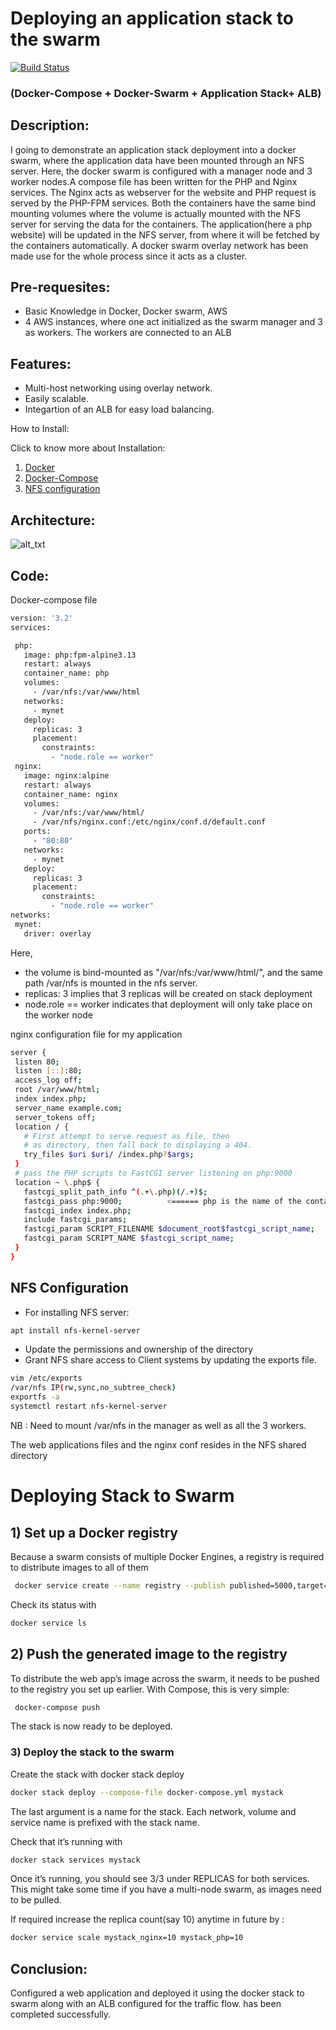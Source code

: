 # Deploying an application stack to the swarm
[![Build Status](https://travis-ci.org/joemccann/dillinger.svg?branch=master)]()
### (Docker-Compose + Docker-Swarm + Application Stack+ ALB)
## Description:
I going to demonstrate an application stack deployment into a docker swarm, where the application data have been mounted through an NFS server. 
Here, the docker swarm is configured with a manager node and 3 worker nodes.A compose file has been written for the PHP and Nginx services. The Nginx acts as webserver for the website and PHP request is served by the PHP-FPM services. Both the containers have the same bind mounting volumes where the volume is actually mounted with the NFS server for serving the data for the containers. 
The application(here a php website) will be updated in the NFS server, from where it will be fetched by the containers automatically. A docker swarm overlay network has been made use for the whole process since it acts as a cluster.

 
## Pre-requesites:

- Basic Knowledge in Docker, Docker swarm, AWS
- 4 AWS instances, where one act initialized as the swarm manager and 3 as workers. The workers are connected to an ALB

## Features:

- Multi-host networking using overlay network.
- Easily scalable.
 - Integartion of an ALB for easy load balancing.

 How to Install:
 
 Click to know more about Installation:
 1) [Docker](https://docs.docker.com/engine/install/)
 2) [Docker-Compose](https://docs.docker.com/compose/install/)
 3) [NFS configuration](https://www.tecmint.com/how-to-setup-nfs-server-in-linux/)
 
 ## Architecture:
![
alt_txt
](https://github.com/anandg1/docker-swarm-app/blob/main/Architecture.jpg)
 ## Code:
 
 Docker-compose file
 ```sh
 version: '3.2'
services:

  php:
    image: php:fpm-alpine3.13
    restart: always
    container_name: php
    volumes:
      - /var/nfs:/var/www/html
    networks:
      - mynet
    deploy:
      replicas: 3
      placement:
        constraints:
          - "node.role == worker"
  nginx:
    image: nginx:alpine
    restart: always
    container_name: nginx
    volumes:
      - /var/nfs:/var/www/html/
      - /var/nfs/nginx.conf:/etc/nginx/conf.d/default.conf
    ports:
      - "80:80"
    networks:
      - mynet
    deploy:
      replicas: 3
      placement:
        constraints:
          - "node.role == worker"
networks:
  mynet:
    driver: overlay
 ```
 Here,
- the volume is bind-mounted as "/var/nfs:/var/www/html/", and the same path /var/nfs is mounted in the nfs server.
- replicas: 3 implies that 3 replicas will be created on stack deployment
- node.role == worker indicates that deployment will only take place on the worker node
 
 nginx configuration file for my application
 ```sh
 server {
  listen 80;
  listen [::]:80;
  access_log off;
  root /var/www/html;
  index index.php;
  server_name example.com;
  server_tokens off;
  location / {
    # First attempt to serve request as file, then
    # as directory, then fall back to displaying a 404.
    try_files $uri $uri/ /index.php?$args;
  }
  # pass the PHP scripts to FastCGI server listening on php:9000
  location ~ \.php$ {
    fastcgi_split_path_info ^(.+\.php)(/.+)$;
    fastcgi_pass php:9000;          <====== php is the name of the container having php-fpm
    fastcgi_index index.php;
    include fastcgi_params;
    fastcgi_param SCRIPT_FILENAME $document_root$fastcgi_script_name;
    fastcgi_param SCRIPT_NAME $fastcgi_script_name;
  }
}
```
## NFS Configuration
- For installing NFS server: 
```sh
apt install nfs-kernel-server
```

- Update the permissions and ownership of the directory
- Grant NFS share access to Client systems by updating the exports file.
```sh
vim /etc/exports
/var/nfs IP(rw,sync,no_subtree_check)
exportfs -a
systemctl restart nfs-kernel-server
```
 NB : Need to mount /var/nfs in the manager as well as all the 3 workers.
     
The web applications files and the nginx conf resides in the NFS shared directory

# Deploying Stack to Swarm

## 1) Set up a Docker registry

Because a swarm consists of multiple Docker Engines, a registry is required to distribute images to all of them
```sh
 docker service create --name registry --publish published=5000,target=5000 registry:2
 ```
Check its status with 
 ```sh
 docker service ls
 ```
 ## 2) Push the generated image to the registry
 
 To distribute the web app’s image across the swarm, it needs to be pushed to the registry you set up earlier. With Compose, this is very simple:
```sh
 docker-compose push
 ```
 The stack is now ready to be deployed.
 
 ### 3) Deploy the stack to the swarm
 
 Create the stack with docker stack deploy
 ```sh
 docker stack deploy --compose-file docker-compose.yml mystack
 ```
 The last argument is a name for the stack. Each network, volume and service name is prefixed with the stack name.

Check that it’s running with 
```sh
docker stack services mystack
```
Once it’s running, you should see 3/3 under REPLICAS for both services. This might take some time if you have a multi-node swarm, as images need to be pulled.

If required increase the replica count(say 10) anytime in future by :
```sh
docker service scale mystack_nginx=10 mystack_php=10
```
## Conclusion:
Configured a web application and deployed it using the docker stack to swarm along with an ALB configured for the traffic flow. has been completed successfully.
